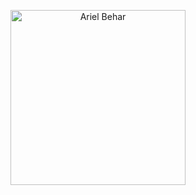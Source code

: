 <p align="center">
    <img style="height: 280px; width: auto" alt="Ariel Behar" src="https://github-repositories-images.s3.eu-central-1.amazonaws.com/dddd3.png">
</p>

<!--
**ariel-behar/ariel-behar** is a ✨ _special_ ✨ repository because its `README.md` (this file) appears on your GitHub profile.

Here are some ideas to get you started:

- 🔭 I’m currently working on ...
- 🌱 I’m currently learning ...
- 👯 I’m looking to collaborate on ...
- 🤔 I’m looking for help with ...
- 💬 Ask me about ...
- 📫 How to reach me: ...
- 😄 Pronouns: ...
- ⚡ Fun fact: ...
-->

